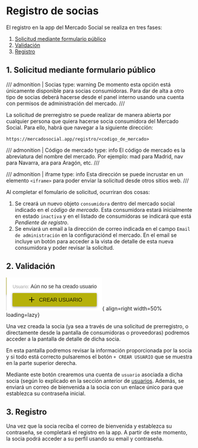 
# Registro de socias

El registro en la app del Mercado Social se realiza en tres fases:

1. [Solicitud mediante formulario público](#1-solicitud-mediante-formulario-público)
2. [Validación](#2-validación)
3. [Registro](#3-registro)

## 1. Solicitud mediante formulario público
/// admonition | Socias
    type: warning
De momento esta opción está únicamente disponible para socias consumidoras. Para dar de alta a otro tipo de socias deberá 
hacerse desde el panel interno usando una cuenta con permisos de administración del mercado.
///

La solicitud de prerregistro se puede realizar de manera abierta por cualquier persona que quiera hacerse socia consumidora del Mercado Social.
Para ello, habrá que navegar a la siguiente dirección:
``` 
https://mercadosocial.app/registro/<codigo_de_mercado>
```
/// admonition | Código de mercado
    type: info
El código de mercado es la abreviatura del nombre del mercado. Por ejemplo: mad para Madrid, nav para Navarra, ara para Aragón, etc.
///

/// admonition | iframe
    type: info
Esta dirección se puede incrustar en un elemento `<iframe>` para poder enviar la solicitud desde otros sitios web.
///

Al completar el fomulario de solicitud, ocurriran dos cosas:

1. Se creará un nuevo objeto `consumidora` dentro del mercado social indicado en el *código de mercado*.
Esta consumidora estará inicialmente en estado `inactiva` y en el listado de consumidoras se indicará que está *Pendiente de registro*.
2. Se enviará un email a la dirección de correo indicada en el campo `Email de administración` en la configuraciónd el mercado.
En el email se incluye un botón para acceder a la vista de detalle de esta nueva consumidora y poder revisar la solicitud.


## 2. Validación
![prerregistro_consumidora](../assets/prerregistro_consumidora.png){ align=right width=50% loading=lazy} 

Una vez creada la socia (ya sea a través de una solicitud de prerregistro, o directamente desde la pantalla de 
consumidoras o proveedoras) podremos acceder a la pantalla de detalle de dicha socia.

En esta pantalla podremos revisar la información proporcionada por la socia y si todo está correcto pulsaremos el 
botón `+ CREAR USUARIO` que se muestra en la parte superior derecha.

Mediante este botón crearemos una cuenta de `usuario` asociada a dicha socia (según lo explicado en la sección anterior de [usuarios](usuarias.md). Además, se enviará un correo de bienvenida 
a la socia con un enlace único para que establezca su contraseña inicial. 

## 3. Registro
Una vez que la socia reciba el correo de bienvenida y establezca su contraseña, se completará el registro en la app. A partir de este momento, la socia podrá acceder a su perfil usando su email y contraseña.
